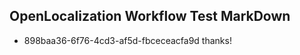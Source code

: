 ## OpenLocalization Workflow Test MarkDown
* 898baa36-6f76-4cd3-af5d-fbceceacfa9d thanks!

<!--HONumber=Oct16_HO2-->


